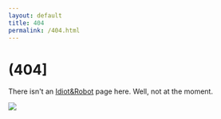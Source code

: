 ```yaml
---
layout: default
title: 404
permalink: /404.html
---
```

<h1>(404]</h1>
<p>There isn't an <a href="{{ site.baseurl }}/">Idiot&Robot</a> page here. Well, not at the moment.</p>
<img src="{{ site.avatar-shrug }}">
